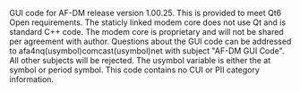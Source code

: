GUI code for AF-DM release version 1.00.25.
This is provided to meet Qt6 Open requirements. The staticly linked modem core does not use Qt and is standard C++ code.
The modem core is proprietary and will not be shared per agreement with author.
Questions about the GUI code can be addressed to afa4nq(usymbol)comcast(usymbol)net with subject "AF-DM GUI Code". All other subjects will be rejected.
The usymbol variable is either the at symbol or period symbol.
This code contains no CUI or PII category information.
